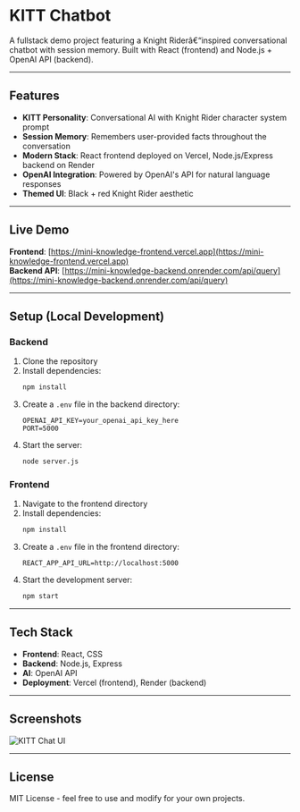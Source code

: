 # KITT Chatbot 

A fullstack demo project featuring a Knight Riderâ€“inspired conversational chatbot with session memory. Built with React (frontend) and Node.js + OpenAI API (backend).

---

## Features

- **KITT Personality**: Conversational AI with Knight Rider character system prompt
- **Session Memory**: Remembers user-provided facts throughout the conversation
- **Modern Stack**: React frontend deployed on Vercel, Node.js/Express backend on Render
- **OpenAI Integration**: Powered by OpenAI's API for natural language responses
- **Themed UI**: Black + red Knight Rider aesthetic

---

## Live Demo

**Frontend**: [https://mini-knowledge-frontend.vercel.app](https://mini-knowledge-frontend.vercel.app)  
**Backend API**: [https://mini-knowledge-backend.onrender.com/api/query](https://mini-knowledge-backend.onrender.com/api/query)

---

## Setup (Local Development)

### Backend

1. Clone the repository
2. Install dependencies:
   ```bash
   npm install
   ```
3. Create a `.env` file in the backend directory:
   ```env
   OPENAI_API_KEY=your_openai_api_key_here
   PORT=5000
   ```
4. Start the server:
   ```bash
   node server.js
   ```

### Frontend

1. Navigate to the frontend directory
2. Install dependencies:
   ```bash
   npm install
   ```
3. Create a `.env` file in the frontend directory:
   ```env
   REACT_APP_API_URL=http://localhost:5000
   ```
4. Start the development server:
   ```bash
   npm start
   ```

---

## Tech Stack

- **Frontend**: React, CSS
- **Backend**: Node.js, Express
- **AI**: OpenAI API
- **Deployment**: Vercel (frontend), Render (backend)

---

## Screenshots

![KITT Chat UI](KITT_UI.png)

---

## License

MIT License - feel free to use and modify for your own projects.
